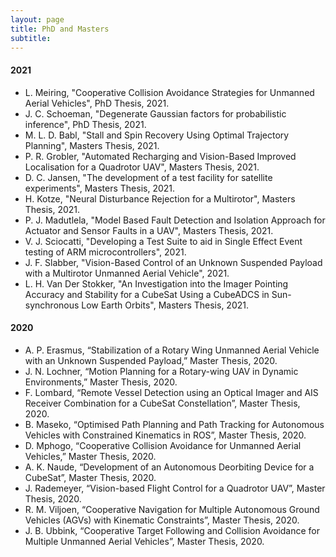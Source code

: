 ```yaml
---
layout: page
title: PhD and Masters
subtitle: 
---
```


#### 2021

- L. Meiring, "Cooperative Collision Avoidance Strategies for Unmanned Aerial Vehicles", PhD Thesis, 2021.
- J. C. Schoeman, "Degenerate Gaussian factors for probabilistic inference", PhD Thesis, 2021.
- M. L. D. Babl, "Stall and Spin Recovery Using Optimal Trajectory Planning", Masters Thesis, 2021.
- P. R. Grobler, "Automated Recharging and Vision-Based Improved Localisation for a Quadrotor UAV", Masters Thesis, 2021.
- D. C. Jansen, "The development of a test facility for satellite experiments", Masters Thesis, 2021.
- H. Kotze, "Neural Disturbance Rejection for a Multirotor", Masters Thesis, 2021.
- P. J. Madutlela, "Model Based Fault Detection and Isolation Approach for Actuator and Sensor Faults in a UAV", Masters Thesis, 2021.
- V. J. Sciocatti, "Developing a Test Suite to aid in Single Effect Event testing of ARM microcontrollers", 2021.
- J. F. Slabber, "Vision-Based Control of an Unknown Suspended Payload with a Multirotor Unmanned Aerial Vehicle", 2021.
- L. H. Van Der Stokker, "An Investigation into the Imager Pointing Accuracy and Stability for a CubeSat Using a CubeADCS in Sun-synchronous Low Earth Orbits", Masters Thesis, 2021.

#### 2020

- A. P. Erasmus, “Stabilization of a Rotary Wing Unmanned Aerial Vehicle with an Unknown Suspended Payload,” Master Thesis, 2020.
- J. N. Lochner, “Motion Planning for a Rotary-wing UAV in Dynamic Environments,” Master Thesis, 2020.
- F. Lombard, “Remote Vessel Detection using an Optical Imager and AIS Receiver Combination for a CubeSat Constellation”, Master Thesis, 2020.
- B. Maseko, “Optimised Path Planning and Path Tracking for Autonomous Vehicles with Constrained Kinematics in ROS”, Master Thesis, 2020.
- D. Mphogo, “Cooperative Collision Avoidance for Unmanned Aerial Vehicles,” Master Thesis, 2020.
- A. K. Naude, “Development of an Autonomous Deorbiting Device for a CubeSat”, Master Thesis, 2020.
- J. Rademeyer, “Vision-based Flight Control for a Quadrotor UAV”, Master Thesis, 2020.
- R. M. Viljoen, “Cooperative Navigation for Multiple Autonomous Ground Vehicles (AGVs) with Kinematic Constraints”, Master Thesis, 2020.
- J. B. Ubbink, “Cooperative Target Following and Collision Avoidance for Multiple Unmanned Aerial Vehicles”, Master Thesis, 2020.


